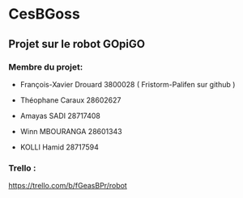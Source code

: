 # CesBGoss

## Projet sur le robot GOpiGO

### Membre du projet:

  - François-Xavier Drouard 3800028 ( Fristorm-Palifen sur github )

  - Théophane Caraux 28602627
  
  - Amayas SADI 28717408

  - Winn MBOURANGA 28601343
  
  - KOLLI Hamid 28717594
  
  
### Trello :
<https://trello.com/b/fGeasBPr/robot>